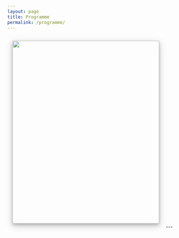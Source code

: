 ```yaml
---
layout: page
title: Programme
permalink: /programme/
---
```


<img style="float:center; width: 400px; height: 500px; center; margin: 1em; overflow: auto; box-shadow: 0 4px 8px 0 rgba(0, 0, 0, 0.2), 0 6px 20px 0 rgba(0, 0, 0, 0.19);" src="{{ site.baseurl }}/assets/outline_programme.jpg">
---


